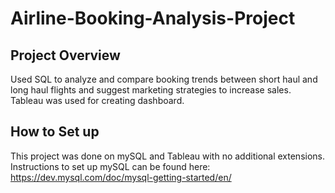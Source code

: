 # Airline-Booking-Analysis-Project

## Project Overview
Used SQL to analyze and compare booking trends between short haul and long haul flights and suggest marketing strategies to increase sales. Tableau was used for creating dashboard.

## How to Set up
This project was done on mySQL and Tableau with no additional extensions.
Instructions to set up mySQL can be found here:
https://dev.mysql.com/doc/mysql-getting-started/en/

